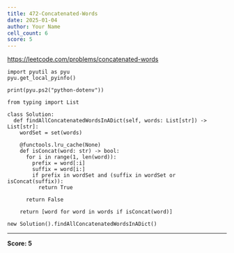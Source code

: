 ```yaml
---
title: 472-Concatenated-Words
date: 2025-01-04
author: Your Name
cell_count: 6
score: 5
---
```


https://leetcode.com/problems/concatenated-words


```
import pyutil as pyu
pyu.get_local_pyinfo()
```


```
print(pyu.ps2("python-dotenv"))
```


```
from typing import List
```


```
class Solution:
  def findAllConcatenatedWordsInADict(self, words: List[str]) -> List[str]:
    wordSet = set(words)

    @functools.lru_cache(None)
    def isConcat(word: str) -> bool:
      for i in range(1, len(word)):
        prefix = word[:i]
        suffix = word[i:]
        if prefix in wordSet and (suffix in wordSet or isConcat(suffix)):
          return True

      return False

    return [word for word in words if isConcat(word)]
```


```
new Solution().findAllConcatenatedWordsInADict()
```


---
**Score: 5**